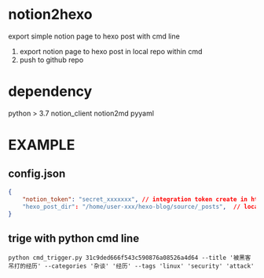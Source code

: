 # notion2hexo
export simple notion page to hexo post with cmd line
1. export notion page to hexo post in local repo within cmd
2. push to github repo


# dependency
python > 3.7
notion_client
notion2md
pyyaml

# EXAMPLE
## config.json
``` json
{
    "notion_token": "secret_xxxxxxx", // integration token create in https://www.notion.so/my-integrations
    "hexo_post_dir": "/home/user-xxx/hexo-blog/source/_posts",  // local hexo post dir path
}

```
## trige with python cmd line
``` shell
python cmd_trigger.py 31c9ded666f543c590876a08526a4d64 --title '被黑客吊打的经历' --categories '杂谈' '经历' --tags 'linux' 'security' 'attack'
```